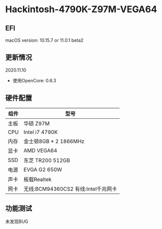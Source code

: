 # Hackintosh-4790K-Z97M-VEGA64
## EFI 
macOS version: 10.15.7 or 11.0.1 beta2

##  更新情况

2020.11.10

- 使用OpenCore: 0.6.3

## 硬件配置
|组件|型号|
|------|------|
|主板|华硕 Z97M|
|CPU|Intel i7 4790K|
|内存|金士顿8GB * 2 1866MHz|
|显卡|AMD VEGA64 |
|SSD|东芝 TR200 512GB|
|电源|EVGA G2 650W|
|声卡|板载Realtek|
|网卡|无线:BCM94360CS2 有线:Intel千兆网卡|

## 功能测试

未发现BUG
